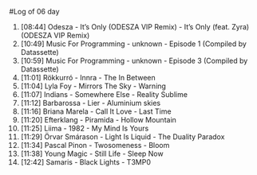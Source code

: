 #Log of 06 day

1. [08:44] Odesza - It’s Only (ODESZA VIP Remix) - It’s Only (feat. Zyra) (ODESZA VIP Remix)
1. [10:49] Music For Programming - unknown - Episode 1 (Compiled by Datassette)
1. [10:59] Music For Programming - unknown - Episode 3 (Compiled by Datassette)
1. [11:01] Rökkurró - Innra - The In Between
1. [11:04] Lyla Foy - Mirrors The Sky - Warning
1. [11:07] Indians - Somewhere Else - Reality Sublime
1. [11:12] Barbarossa - Lier - Aluminium skies
1. [11:16] Briana Marela - Call It Love - Last Time
1. [11:20] Efterklang - Piramida - Hollow Mountain
1. [11:25] Liima - 1982 - My Mind Is Yours
1. [11:29] Örvar Smárason - Light Is Liquid - The Duality Paradox
1. [11:34] Pascal Pinon - Twosomeness - Bloom
1. [11:38] Young Magic - Still Life - Sleep Now
1. [12:42] Samaris - Black Lights - T3MP0
